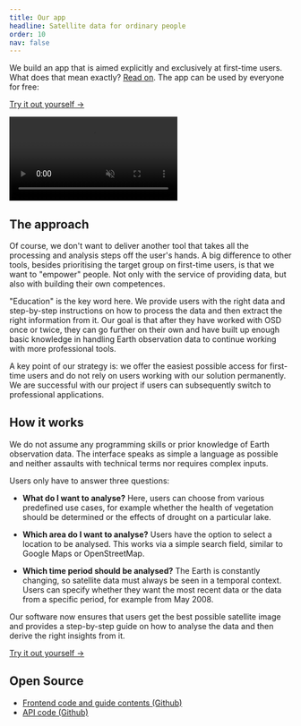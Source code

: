 ```yaml
---
title: Our app
headline: Satellite data for ordinary people
order: 10
nav: false
---
```


We build an app that is aimed explicitly and exclusively at first-time users. What does that mean exactly? [Read on](#the-approach). The app can be used by everyone for free:

<a href="https://openspacedata.netlify.app/" target="_blank" class="button">Try it out yourself →</a>

<video src="/assets/screen-getosd.mp4" autoplay="" controls="" muted="" loop=""></video>

## The approach

Of course, we don't want to deliver another tool that takes all the processing and analysis steps off the user's hands. A big difference to other tools, besides prioritising the target group on first-time users, is that we want to "empower" people. Not only with the service of providing data, but also with building their own competences.

"Education" is the key word here. We provide users with the right data and step-by-step instructions on how to process the data and then extract the right information from it. Our goal is that after they have worked with OSD once or twice, they can go further on their own and have built up enough basic knowledge in handling Earth observation data to continue working with more professional tools.

A key point of our strategy is: we offer the easiest possible access for first-time users and do not rely on users working with our solution permanently. We are successful with our project if users can subsequently switch to professional applications.

## How it works

We do not assume any programming skills or prior knowledge of Earth observation data. The interface speaks as simple a language as possible and neither assaults with technical terms nor requires complex inputs.

Users only have to answer three questions: 

- **What do I want to analyse?** Here, users can choose from various predefined use cases, for example whether the health of vegetation should be determined or the effects of drought on a particular lake.

- **Which area do I want to analyse?** Users have the option to select a location to be analysed. This works via a simple search field, similar to Google Maps or OpenStreetMap.

- **Which time period should be analysed?** The Earth is constantly changing, so satellite data must always be seen in a temporal context. Users can specify whether they want the most recent data or the data from a specific period, for example from May 2008.

Our software now ensures that users get the best possible satellite image and provides a step-by-step guide on how to analyse the data and then derive the right insights from it.

<a href="https://openspacedata.netlify.app/" target="_blank" class="button">Try it out yourself →</a>

## Open Source

- [Frontend code and guide contents (Github)](https://github.com/OpenSpaceData/get.openspacedata.org)
- [API code (Github)](https://github.com/OpenSpaceData/api.openspacedata.org)